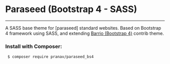 # Paraseed (Bootstrap 4 - SASS)
---

A SASS base theme for
[paraseed] standard websites.
 Based on Bootstrap 4 framework using SASS,
  and extending
 [Barrio (Bootstrap 4)](https://www.drupal.org/project/bootstrap_barrio)
contrib theme.

### Install with Composer:
```
 $ composer require pranav/paraseed_bs4
```
